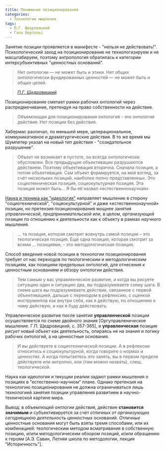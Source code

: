```yaml
---
title: Понимание позиционирования
categories:
  - Технологии мышления
tags:
  - П.Г. Щедровицкий
  - Гала Бертельс
---
```


Занятие позиции проявляется в манифесте - "нельзя не действовать!". Психологический заход на позиционирование не технологизируем и не масштабируем, поэтому антропология обратилась к категории интерсубъективных "ценностных оснований".  
 
 > Нет онтологии — не может быть и этики. Нет общих онтологически фундированных ценностей — не может быть и общих целей. 
 
 > <cite><a href="http://fondgp.ru/projects/jointly/school/11">П.Г. Щедровицкий</a></cite>
 
 Позиционирование сметает рамки рабочих онтологий через распредмечивание, претендуя на право собственности на действие. 
 
 > Объемлющая для позиционирования онтология - это онтология действия. Нет позиции без действия. 
 
 Хабермас различал, по меньшей мере, целерациональное, коммуникативное и драматургические действия. В то же время мы Шумпетер указал на новый тип действия - "созидательное разрушение". 
 
> Объект не возникает в пустоте, он всегда онтологически обусловлен. Все предыдущие объективации разрушаются действием. Поэтому объективация вторична. Сначала позиция, а потом объективация.  Сам объект формируется, на мой взгляд, за счёт нескольких позиций, наиболее полно представленных. Это социотехническая позиция, социокультурная позиция. Эта позиция может быть… Я бы её назвал «естественнонаучная». 

 [Наука и техника как "идеология"](http://vernality.ru/ценности.%20цитатыhabermas-1/) направляет мышление в сторону "социотехнической", "социокультурной" и даже «естественнонаучной» позиции, но претензия позиционирования мощнее занятия _управленческой_, _предпринимательской_ или, в целом, _организующей_ позиции по отношению к деятельности как к объекту в рамках _научного_ мышления. 
  
> ... та позиция, которая смотрит вовнутрь самой позиции – это теологическая позиция. Ещё одна позиция, которая смотрит за всеми ... позициями, – это методологическая позиция. 

Способ введения новой позиции в технологии позиционирования требует от нас переходов по теологическим и методологическим позициям, как позициям предельных онтологий, для отнесения к ценностным основаниям и обзору онтологии действия.  
 
 > Тем самым у вас управленческое развитие, и когда вы рисуете ситуацию один и ситуацию два, вы подразумеваете схему шага. В схеме шага вы подразумеваете действие, связанное с первой объективацией, дальше с переходом в рефлексию, с оценкой инструментов как внутри себя, как я действую, по отношению к чему действую, и как я буду действовать.
  
Управленческое развитие после занятия **управленческой** позиции осуществляется по схеме двойного знания \[Оргуправленическое мышление. Г.П. Щедровицкий, с. 357-365\], и **управленческая** позиция _рисует_ _новый_ _объект_ как деятельность, опираясь не на знания и логику рабочих онтологий, а на ценностные основания.  
  
 > И вы действуете в социотехнической позиции. А в рефлексии относитесь к социокультурной, когда говорите о нормах и ценностях. А когда попытаетесь это занять, вы в первом пределе действуете или антропно, или (там можно назвать), слеш, теологической.

Наука как идеология и текущии реалии задают рамки мышления о позициях в "естественно-научном" плане. Однако претензия на технологию позиционирования не должна ограничиваться лишь технологией занятия позиции управления развитием в научно-технической картине мира.  

Вывод: в объемлющей онтлогии действия, действие **становится значимым** и субъективируется за счет _отличных_ _от_ _организующих_ _сегоднящнюю_ _деятельность_ ценностных оснований. _Отличные_ ценностные основания могут быть взяты тремя способами, или их комбинацией: теологическим методом всматривания в собственную позицию, и/или методологическим обзором позиций, и/или обращению к героям \[А.Э. Савин, Летняя школа по методологии, лекция "Историчность"\]. 